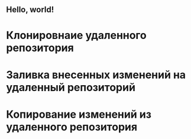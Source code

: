 ## Hello, world!

# Клонировнаие удаленного репозитория

# Заливка внесенных изменений на удаленный репозиторий

# Копирование изменений из удаленного репозитория